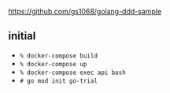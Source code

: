 https://github.com/gs1068/golang-ddd-sample

## initial
- `% docker-compose build`
- `% docker-compose up`
- `% docker-compose exec api bash`
- `# go mod init go-trial`
